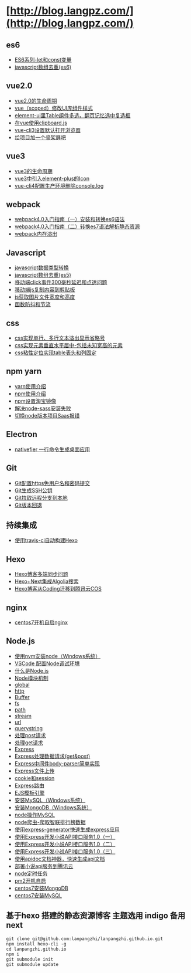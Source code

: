 # [http://blog.langpz.com/](http://blog.langpz.com/)

## es6
- [ES6系列-let和const变量](http://blog.langpz.com/ES6%E7%B3%BB%E5%88%97-let%E5%92%8Cconst%E5%8F%98%E9%87%8F.html)
- [javascript数组去重(es6)](http://blog.langpz.com/javascript%E6%95%B0%E7%BB%84%E5%8E%BB%E9%87%8D-ES6%E7%89%88.html)

## vue2.0
- [vue2.0的生命周期](http://blog.langpz.com/vue的生命周期.html)
- [vue（scoped）修改UI库组件样式](http://blog.langpz.com/vue修改UI库组件样式.html)
- [element-ui里Table组件多选，翻页记忆选中复选框](http://blog.langpz.com/element-ui里Table组件多选，翻页记忆选中复选框.html)
- [在vue使用clipboard.js](http://blog.langpz.com/在vue使用clipboard-js.html)
- [vue-cli3设置默认打开浏览器](http://blog.langpz.com/vue-cli3%E8%AE%BE%E7%BD%AE%E9%BB%98%E8%AE%A4%E6%89%93%E5%BC%80%E6%B5%8F%E8%A7%88%E5%99%A8.html)
- [给项目加一个骨架屏吧](http://blog.langpz.com/%E7%BB%99%E9%A1%B9%E7%9B%AE%E5%8A%A0%E4%B8%80%E4%B8%AA%E9%AA%A8%E6%9E%B6%E5%B1%8F%E5%90%A7.html)

## vue3
- [vue3的生命周期](http://blog.langpz.com/vue3的生命周期.html)
- [vue3中引入element-plus的Icon](http://blog.langpz.com/vue3中引入element-plus的Icon.html)
- [vue-cli4配置生产环境删除console.log](http://blog.langpz.com/vue-cli4配置生产环境删除console-log.html)

## webpack
- [webpack4.0入门指南（一）安装和转换es6语法](http://blog.langpz.com/webpack%E5%85%A5%E9%97%A8%E6%8C%87%E5%8D%97.html)
- [webpack4.0入门指南（二）转换es7语法解析静态资源](http://blog.langpz.com/webpack4-0%E5%85%A5%E9%97%A8%E6%8C%87%E5%8D%97%EF%BC%88%E4%BA%8C%EF%BC%89%E8%BD%AC%E6%8D%A2es7%E8%AF%AD%E6%B3%95%E8%A7%A3%E6%9E%90%E9%9D%99%E6%80%81%E8%B5%84%E6%BA%90.html)
- [webpack内存溢出](http://blog.langpz.com/webpack内存溢出.html)

## Javascript
- [javascript数据类型转换](http://blog.langpz.com/javascript%E6%95%B0%E6%8D%AE%E7%B1%BB%E5%9E%8B%E8%BD%AC%E6%8D%A2.html)
- [javascript数组去重(es5)](http://blog.langpz.com/javascript%E6%95%B0%E7%BB%84%E5%8E%BB%E9%87%8D.html)
- [移动端click事件300毫秒延迟和点透问题](http://blog.langpz.com/%E8%A7%A3%E5%86%B3%E7%A7%BB%E5%8A%A8%E7%AB%AFclick%E4%BA%8B%E4%BB%B6300%E6%AF%AB%E7%A7%92%E5%BB%B6%E8%BF%9F%E5%92%8C%E7%82%B9%E9%80%8F%E9%97%AE%E9%A2%98.html)
- [移动端js复制内容到剪贴板](http://blog.langpz.com/移动端js复制内容到剪贴板.html)
- [js获取图片文件宽度和高度](http://blog.langpz.com/js获取图片文件宽度和高度.html)
- [函数防抖和节流](http://blog.langpz.com/js函数防抖和节流的区别和代码实现.html)

## css
- [css实现单行、多行文本溢出显示省略号](http://blog.langpz.com/css%E5%AE%9E%E7%8E%B0%E5%8D%95%E8%A1%8C%E3%80%81%E5%A4%9A%E8%A1%8C%E6%96%87%E6%9C%AC%E6%BA%A2%E5%87%BA%E6%98%BE%E7%A4%BA%E7%9C%81%E7%95%A5%E5%8F%B7.html)
- [css实现元素垂直水平居中-包括未知宽高的元素](http://blog.langpz.com/css%E5%AE%9E%E7%8E%B0%E5%85%83%E7%B4%A0%E5%9E%82%E7%9B%B4%E5%B1%85%E4%B8%AD-%E5%8C%85%E6%8B%AC%E6%9C%AA%E7%9F%A5%E5%AE%BD%E9%AB%98%E7%9A%84%E5%85%83%E7%B4%A0.html)
- [css粘性定位实现table表头和列固定](http://blog.langpz.com/css%E5%AE%9E%E7%8E%B0table%E8%A1%A8%E5%A4%B4%E5%92%8C%E5%88%97%E5%9B%BA%E5%AE%9A.html)

## npm yarn
- [yarn使用介绍](http://blog.langpz.com/yarn%E4%BD%BF%E7%94%A8%E4%BB%8B%E7%BB%8D.html)
- [npm使用介绍](http://blog.langpz.com/npm%E4%BD%BF%E7%94%A8%E4%BB%8B%E7%BB%8D.html)
- [npm设置淘宝镜像](http://blog.langpz.com/npm%E8%AE%BE%E7%BD%AE%E6%B7%98%E5%AE%9D%E9%95%9C%E5%83%8F.html)
- [解决node-sass安装失败](http://blog.langpz.com/%E8%A7%A3%E5%86%B3node-sass%E5%AE%89%E8%A3%85%E5%A4%B1%E8%B4%A5.html)
- [切换node版本项目Saas报错](http://blog.langpz.com/%E5%88%87%E6%8D%A2node%E7%89%88%E6%9C%AC%E9%A1%B9%E7%9B%AESaas%E6%8A%A5%E9%94%99.html)
## Electron
- [nativefier 一行命令生成桌面应用](http://blog.langpz.com/nativefier-%E4%B8%80%E8%A1%8C%E5%91%BD%E4%BB%A4%E7%94%9F%E6%88%90%E6%A1%8C%E9%9D%A2%E5%BA%94%E7%94%A8.html)
## Git
- [Git配置https免用户名和密码提交](http://blog.langpz.com/Git%E9%85%8D%E7%BD%AEhttps%E5%85%8D%E7%94%A8%E6%88%B7%E5%90%8D%E5%92%8C%E5%AF%86%E7%A0%81%E6%8F%90%E4%BA%A4.html)
- [Git生成SSH公钥](http://blog.langpz.com/Git%E7%94%9F%E6%88%90SSH%E5%85%AC%E9%92%A5.html)
- [Git拉取远程分支到本地](http://blog.langpz.com/Git拉取远程分支到本地.html)
- [Git版本回退](http://blog.langpz.com/Git版本回退.html)

## 持续集成
- [使用travis-ci自动构建Hexo](http://blog.langpz.com/%E4%BD%BF%E7%94%A8travis-ci%E8%87%AA%E5%8A%A8%E6%9E%84%E5%BB%BAHexo.html)

## Hexo
- [Hexo博客多端同步问题](http://blog.langpz.com/Hexo%E5%8D%9A%E5%AE%A2%E5%A4%9A%E7%AB%AF%E5%90%8C%E6%AD%A5%E9%97%AE%E9%A2%98.html)
- [Hexo+Next集成Algolia搜索](http://blog.langpz.com/Hexo-Next%E9%9B%86%E6%88%90Algolia%E6%90%9C%E7%B4%A2.html)
- [Hexo博客从Coding迁移到腾讯云COS](http://blog.langpz.com/Hexo博客从Coding迁移到腾讯云COS.html)

## nginx
- [centos7开机自启nginx](http://blog.langpz.com/centos7开机自启nginx.html)

## Node.js
- [使用nvm安装node（Windows系统）](http://blog.langpz.com/nvm%E7%AE%A1%E7%90%86node-js%E7%89%88%E6%9C%AC%EF%BC%88Windows%E7%B3%BB%E7%BB%9F%EF%BC%89.html)
- [VSCode 配置Node调试环境](http://blog.langpz.com/VSCode-%E9%85%8D%E7%BD%AENode%E8%B0%83%E8%AF%95%E7%8E%AF%E5%A2%83.html)
- [什么是Node.js](http://blog.langpz.com/%E4%BB%80%E4%B9%88%E6%98%AFNode-js.html)
- [Node模块机制](http://blog.langpz.com/Node%E6%A8%A1%E5%9D%97%E6%9C%BA%E5%88%B6.html)
- [global](http://blog.langpz.com/global%E5%AF%B9%E8%B1%A1.html)
- [http](http://blog.langpz.com/http%E6%A8%A1%E5%9D%97.html)
- [Buffer](http://blog.langpz.com/Buffer%E5%AF%B9%E8%B1%A1.html)
- [fs](http://blog.langpz.com/fs%E6%A8%A1%E5%9D%97.html)
- [path](http://blog.langpz.com/path%E6%A8%A1%E5%9D%97.html)
- [stream](http://blog.langpz.com/stream%E6%A8%A1%E5%9D%97.html)
- [url](http://blog.langpz.com/url%E6%A8%A1%E5%9D%97.html)
- [querystring](http://blog.langpz.com/querystring%E6%A8%A1%E5%9D%97.html)
- [处理post请求](http://blog.langpz.com/node%E5%A4%84%E7%90%86%E5%89%8D%E5%8F%B0post%E8%AF%B7%E6%B1%82.html)
- [处理get请求](http://blog.langpz.com/node%E5%A4%84%E7%90%86%E5%89%8D%E5%8F%B0get%E8%AF%B7%E6%B1%82.html)
- [Express](http://blog.langpz.com/express%E7%AE%80%E5%8D%95%E5%85%A5%E5%9D%91.html)
- [Express处理数据请求(get&post)](http://blog.langpz.com/Express%E5%A4%84%E7%90%86%E6%95%B0%E6%8D%AE%E8%AF%B7%E6%B1%82.html)
- [Express中间件body-parser简单实现](http://blog.langpz.com/Express%E4%B8%AD%E9%97%B4%E4%BB%B6body-parser%E7%AE%80%E5%8D%95%E5%AE%9E%E7%8E%B0.html)
- [Express文件上传](http://blog.langpz.com/Express%E6%96%87%E4%BB%B6%E4%B8%8A%E4%BC%A0.html)
- [cookie和session](http://blog.langpz.com/Express%E6%A1%86%E6%9E%B6cookie%E5%92%8Csession.html)
- [Express路由](http://blog.langpz.com/Express%E8%B7%AF%E7%94%B1.html)
- [EJS模板引擎](http://blog.langpz.com/ejs%E6%A8%A1%E6%9D%BF%E5%BC%95%E6%93%8E.html)
- [安装MySQL（Windows系统）](http://blog.langpz.com/Windows%E4%B8%8B%E5%AE%89%E8%A3%85MySQL.html)
- [安装MongoDB（Windows系统）](http://blog.langpz.com/Windows%E4%B8%8B%E5%AE%89%E8%A3%85MongoDB.html)
- [node操作MySQL](http://blog.langpz.com/node%E8%BF%9E%E6%8E%A5MySQL.html)
- [node爬虫-爬取智联排行榜数据](http://blog.langpz.com/node%E7%88%AC%E8%99%AB.html)
- [使用express-generator快速生成express应用](http://blog.langpz.com/%E4%BD%BF%E7%94%A8express-generator%E5%BF%AB%E9%80%9F%E7%94%9F%E6%88%90express%E5%BA%94%E7%94%A8.html)
- [使用Express开发小说API接口服务1.0（一）](http://blog.langpz.com/%E4%BD%BF%E7%94%A8Express%E5%BC%80%E5%8F%91%E5%B0%8F%E8%AF%B4API%E6%8E%A5%E5%8F%A3%E6%9C%8D%E5%8A%A1.html)
- [使用Express开发小说API接口服务1.0（二）](http://blog.langpz.com/%E4%BD%BF%E7%94%A8Express%E5%BC%80%E5%8F%91%E5%B0%8F%E8%AF%B4API%E6%8E%A5%E5%8F%A3%E6%9C%8D%E5%8A%A1-%E4%BA%8C.html)
- [使用Express开发小说API接口服务1.0（三）](http://blog.langpz.com/%E4%BD%BF%E7%94%A8Express%E5%BC%80%E5%8F%91%E5%B0%8F%E8%AF%B4API%E6%8E%A5%E5%8F%A3%E6%9C%8D%E5%8A%A11-0%EF%BC%88%E4%B8%89%EF%BC%89.html)
- [使用apidoc文档神器，快速生成api文档](http://blog.langpz.com/%E4%BD%BF%E7%94%A8apidoc%E6%96%87%E6%A1%A3%E7%A5%9E%E5%99%A8%EF%BC%8C%E5%BF%AB%E9%80%9F%E7%94%9F%E6%88%90api%E6%96%87%E6%A1%A3.html)
- [部署小说api服务到腾讯云](http://blog.langpz.com/%E9%83%A8%E7%BD%B2%E5%B0%8F%E8%AF%B4api%E6%9C%8D%E5%8A%A1%E5%88%B0%E8%85%BE%E8%AE%AF%E4%BA%91.html)
- [node定时任务](http://blog.langpz.com/node%E5%AE%9A%E6%97%B6%E4%BB%BB%E5%8A%A1.html)
- [pm2开机自启](http://blog.langpz.com/pm2开机自启.html)
- [centos7安装MongoDB](http://blog.langpz.com/centos7安装mongodb.html)
- [centos7安装MySQL](http://blog.langpz.com/centos7安装MySQL.html)

## 基于hexo 搭建的静态资源博客 主题选用 indigo 备用 next
```
git clone git@github.com:lanpangzhi/lanpangzhi.github.io.git
npm install hexo-cli -g
cd lanpangzhi.github.io
npm i
git submodule init
git submodule update
```
